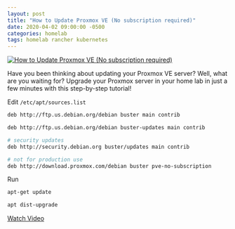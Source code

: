 ```yaml
---
layout: post
title: "How to Update Proxmox VE (No subscription required)"
date: 2020-04-02 09:00:00 -0500
categories: homelab
tags: homelab rancher kubernetes
---
```


[![How to Update Proxmox VE (No subscription required)](https://img.youtube.com/vi/rfK8fc-ccoQ/0.jpg)](https://www.youtube.com/watch?v=rfK8fc-ccoQ "How to Update Proxmox VE (No subscription required)")

Have you been thinking about updating your Proxmox VE server?  Well, what are you waiting for?  Upgrade your Proxmox server in your home lab in just a few minutes with this step-by-step tutorial!


Edit `/etc/apt/sources.list`

```bash
deb http://ftp.us.debian.org/debian buster main contrib

deb http://ftp.us.debian.org/debian buster-updates main contrib

# security updates
deb http://security.debian.org buster/updates main contrib

# not for production use
deb http://download.proxmox.com/debian buster pve-no-subscription
```

Run

```bash
apt-get update
```

```bash
apt dist-upgrade
```

[Watch Video](https://www.youtube.com/watch?v=rfK8fc-ccoQ)
